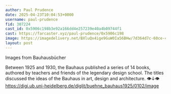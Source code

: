```yaml
---
author: Paul Prudence
date: 2025-04-23T10:04:53+0000
username: paul-prudence
fid: 307224
cast_id: 0x5906c198b3e92a166dd4e257239e40a4b09744f1
cast: https://farcaster.xyz/paul-prudence/0x5906c198
image: https://imagedelivery.net/BXluQx4ige9GuW0Ia56BHw/7d364d7c-60ce-4fcd-e449-75897295a500/original
layout: post
---
```


Images from Bauhausbücher

Between 1925 and 1930, the Bauhaus published a series of 14 books, authored by teachers and friends of the legendary design school. The titles discussed the ideas of the Bauhaus in art, design and architecture.
👁↓👁
https://digi.ub.uni-heidelberg.de/diglit/buehne_bauhaus1925/0102/image

<img src='https://imagedelivery.net/BXluQx4ige9GuW0Ia56BHw/7d364d7c-60ce-4fcd-e449-75897295a500/original' alt='' referrerpolicy='no-referrer'/>
<img src='https://imagedelivery.net/BXluQx4ige9GuW0Ia56BHw/c9d0369d-3781-40a2-abd9-9a1e36c49700/original' alt='' referrerpolicy='no-referrer'/>
